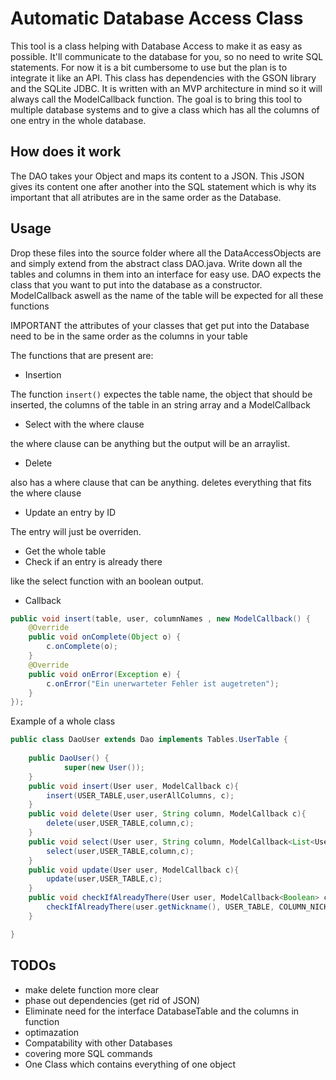 
# Automatic Database Access Class

This tool is a class helping with Database Access to make it as easy as possible. It'll communicate to the database for you, so no need to write SQL statements. For now it is a bit cumbersome to use but the plan is to integrate it like an API.
This class has dependencies with the GSON library and the SQLite JDBC. It is written with an MVP architecture in mind so it will always call the ModelCallback function.
The goal is to bring this tool to multiple database systems and to give a class which has all the columns of one entry in the whole database. 

## How does it work

The DAO takes your Object and maps its content to a JSON. This JSON gives its content one after another into the SQL statement which is why its important that all atributes are in the same order as the Database.
 
## Usage

Drop these files into the source folder where all the DataAccessObjects are and simply extend from the abstract class DAO.java. Write down all the tables and columns in them into an interface for easy use.
DAO expects the class that you want to put into the database as a constructor. ModelCallback aswell as the name of the table will be expected for all these functions

IMPORTANT the attributes of your classes that get put into the Database need to be in the same order as the columns in your table

The functions that are present are: 
- Insertion

The function `insert()` expectes the table name, the object that should be inserted, the columns of the table in an string array and a ModelCallback

- Select with the where clause

the where clause can be anything but the output will be an arraylist.
 
- Delete 

also has a where clause that can be anything. deletes everything that fits the where clause

- Update an entry by ID

The entry will just be overriden.

- Get the whole table
- Check if an entry is already there

like the select function with an boolean output.

- Callback 

```java
public void insert(table, user, columnNames , new ModelCallback() {
    @Override
    public void onComplete(Object o) {
        c.onComplete(o);
    }
    @Override
    public void onError(Exception e) {
        c.onError("Ein unerwarteter Fehler ist augetreten");
    }
});
```
Example of a whole class
```java
public class DaoUser extends Dao implements Tables.UserTable {
  
    public DaoUser() {
            super(new User());
    }
    public void insert(User user, ModelCallback c){
        insert(USER_TABLE,user,userAllColumns, c);
    }
    public void delete(User user, String column, ModelCallback c){
        delete(user,USER_TABLE,column,c);
    }
    public void select(User user, String column, ModelCallback<List<User>> c){
        select(user,USER_TABLE,column,c);
    }
    public void update(User user, ModelCallback c){
        update(user,USER_TABLE,c);
    }
    public void checkIfAlreadyThere(User user, ModelCallback<Boolean> c){
        checkIfAlreadyThere(user.getNickname(), USER_TABLE, COLUMN_NICKNAME, c);
    }

}
```
## TODOs 

- make delete function more clear
- phase out dependencies (get rid of JSON)
- Eliminate need for the interface DatabaseTable and the columns in function
- optimazation
- Compatability with other Databases
- covering more SQL commands
- One Class which contains everything of one object
